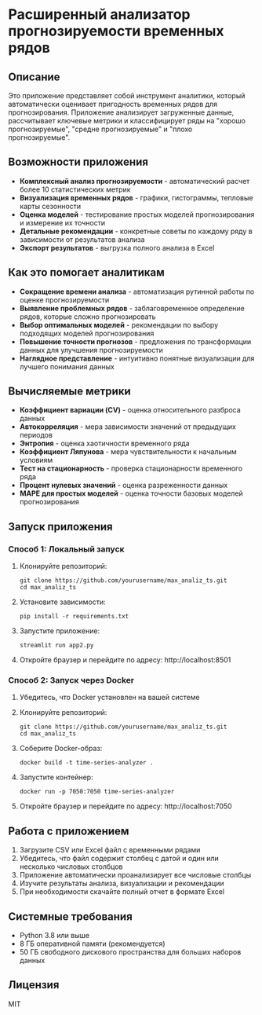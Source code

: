 # Расширенный анализатор прогнозируемости временных рядов

## Описание
Это приложение представляет собой инструмент аналитики, который автоматически оценивает пригодность временных рядов для прогнозирования. Приложение анализирует загруженные данные, рассчитывает ключевые метрики и классифицирует ряды на "хорошо прогнозируемые", "средне прогнозируемые" и "плохо прогнозируемые".

## Возможности приложения
- **Комплексный анализ прогнозируемости** - автоматический расчет более 10 статистических метрик
- **Визуализация временных рядов** - графики, гистограммы, тепловые карты сезонности
- **Оценка моделей** - тестирование простых моделей прогнозирования и измерение их точности
- **Детальные рекомендации** - конкретные советы по каждому ряду в зависимости от результатов анализа
- **Экспорт результатов** - выгрузка полного анализа в Excel

## Как это помогает аналитикам
- **Сокращение времени анализа** - автоматизация рутинной работы по оценке прогнозируемости
- **Выявление проблемных рядов** - заблаговременное определение рядов, которые сложно прогнозировать
- **Выбор оптимальных моделей** - рекомендации по выбору подходящих моделей прогнозирования
- **Повышение точности прогнозов** - предложения по трансформации данных для улучшения прогнозируемости
- **Наглядное представление** - интуитивно понятные визуализации для лучшего понимания данных

## Вычисляемые метрики
- **Коэффициент вариации (CV)** - оценка относительного разброса данных
- **Автокорреляция** - мера зависимости значений от предыдущих периодов
- **Энтропия** - оценка хаотичности временного ряда
- **Коэффициент Ляпунова** - мера чувствительности к начальным условиям 
- **Тест на стационарность** - проверка стационарности временного ряда
- **Процент нулевых значений** - оценка разреженности данных
- **MAPE для простых моделей** - оценка точности базовых моделей прогнозирования

## Запуск приложения

### Способ 1: Локальный запуск

1. Клонируйте репозиторий:
   ```
   git clone https://github.com/yourusername/max_analiz_ts.git
   cd max_analiz_ts
   ```

2. Установите зависимости:
   ```
   pip install -r requirements.txt
   ```

3. Запустите приложение:
   ```
   streamlit run app2.py
   ```

4. Откройте браузер и перейдите по адресу: http://localhost:8501

### Способ 2: Запуск через Docker

1. Убедитесь, что Docker установлен на вашей системе

2. Клонируйте репозиторий:
   ```
   git clone https://github.com/yourusername/max_analiz_ts.git
   cd max_analiz_ts
   ```

3. Соберите Docker-образ:
   ```
   docker build -t time-series-analyzer .
   ```

4. Запустите контейнер:
   ```
   docker run -p 7050:7050 time-series-analyzer
   ```

5. Откройте браузер и перейдите по адресу: http://localhost:7050

## Работа с приложением

1. Загрузите CSV или Excel файл с временными рядами
2. Убедитесь, что файл содержит столбец с датой и один или несколько числовых столбцов
3. Приложение автоматически проанализирует все числовые столбцы
4. Изучите результаты анализа, визуализации и рекомендации
5. При необходимости скачайте полный отчет в формате Excel

## Системные требования
- Python 3.8 или выше
- 8 ГБ оперативной памяти (рекомендуется)
- 50 ГБ свободного дискового пространства для больших наборов данных

## Лицензия
MIT
